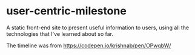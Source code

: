 # user-centric-milestone
A static front-end site to present useful information to users, using all the technologies that I've learned about so far.




The timeline was from https://codepen.io/krishnab/pen/OPwqbW/ 

